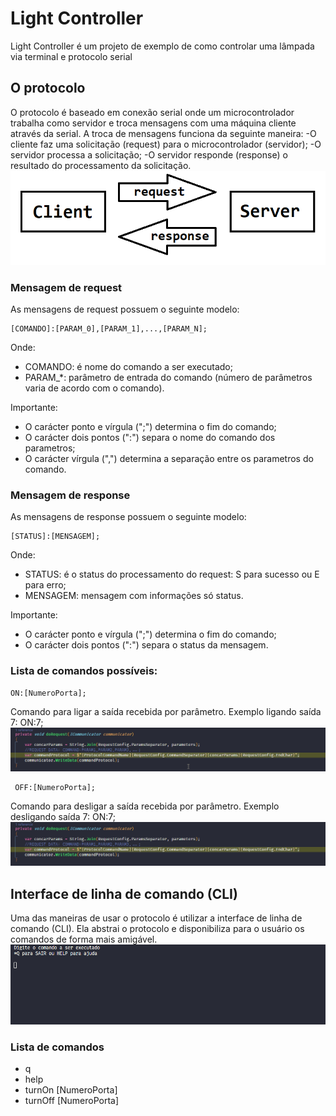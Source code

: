 # Light Controller
Light Controller é um projeto de exemplo de como controlar uma lâmpada via terminal e protocolo serial


## O protocolo
O protocolo é baseado em conexão serial onde um microcontrolador trabalha como servidor e troca mensagens com uma máquina cliente através da serial.
A troca de mensagens funciona da seguinte maneira:
-O cliente faz uma solicitação (request) para o microcontrolador (servidor);
-O servidor processa a solicitação;
-O servidor responde (response) o resultado do processamento da solicitação.
![Request e response](requestResponse.png)

### Mensagem de request
As mensagens de request possuem o seguinte modelo:
```
[COMANDO]:[PARAM_0],[PARAM_1],...,[PARAM_N];
```

Onde:
- COMANDO: é nome do comando a ser executado;
- PARAM_*: parâmetro de entrada do comando (número de parâmetros varia de acordo com o comando).

Importante:
- O carácter ponto e vírgula (";") determina o fim do comando;
- O carácter dois pontos (":") separa o nome do comando dos parametros;
- O carácter vírgula (",") determina a separação entre os parametros do comando.


### Mensagem de response
As mensagens de response possuem o seguinte modelo:
```
[STATUS]:[MENSAGEM];
```

Onde:
- STATUS: é o status do processamento do request: S para sucesso ou E para erro;
- MENSAGEM: mensagem com informações só status.

Importante:
- O carácter ponto e vírgula (";") determina o fim do comando;
- O carácter dois pontos (":") separa o status da mensagem.

### Lista de comandos possíveis:
```
ON:[NumeroPorta];
 ```
Comando para ligar a saída recebida por parâmetro.
Exemplo ligando saída 7: ON:7;
![Ligando saída 7](CodeSendingCommandON.gif)

```
 OFF:[NumeroPorta];
 ```
Comando para desligar a saída recebida por parâmetro.
Exemplo desligando saída 7: ON:7;
![Desligando saída 7](CodeSendingCommandOFF.gif)

## Interface de linha de comando (CLI)
Uma das maneiras de usar o protocolo é utilizar a interface de linha de comando (CLI). Ela abstrai o protocolo e disponibiliza para o usuário os comandos de forma mais amigável.
![CLI](CLI.gif)

### Lista de comandos
- q
- help
- turnOn [NumeroPorta]
- turnOff [NumeroPorta]
